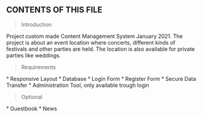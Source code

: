CONTENTS OF THIS FILE
---------------------

> Introduction
 
Project custom made Content Management System January 2021.
The project is about an event location where concerts, different kinds of festivals and other parties are held. The location is also available for private parties like weddings.

 > Requirements

° Responsive Layout
° Database
° Login Form
° Register Form
° Secure Data Transfer
° Administration Tool, only available trough login

 > Optional

 ° Guestbook
 ° News

